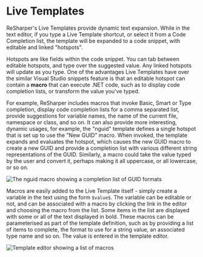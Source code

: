 ---
---

# Live Templates

ReSharper's Live Templates provide dynamic text expansion. While in the text editor, if you type a Live Template shortcut, or select it from a Code Completion list, the template will be expanded to a code snippet, with editable and linked "hotspots".

Hotspots are like fields within the code snippet. You can tab between editable hotspots, and type over the suggested value. Any linked hotspots will update as you type. One of the advantages Live Templates have over the similar Visual Studio snippets feature is that an editable hotspot can contain a **macro** that can execute .NET code, such as to display code completion lists, or transform the value you've typed.

For example, ReSharper includes macros that invoke Basic, Smart or Type completion, display code completion lists for a comma separated list, provide suggestions for variable names, the name of the current file, namespace or class, and so on. It can also provide more interesting, dynamic usages, for example, the "nguid" template defines a single hotspot that is set up to use the "New GUID" macro. When invoked, the template expands and evaluates the hotspot, which causes the new GUID macro to create a new GUID and provide a completion list with various different string representations of the GUID. Similarly, a macro could take the value typed by the user and convert it, perhaps making it all uppercase, or all lowercase, or so on.

![The nguid macro showing a completion list of GUID formats](nguid_macro.png)

Macros are easily added to the Live Template itself - simply create a variable in the text using the form `$value$`. The variable can be editable or not, and can be associated with a macro by clicking the link in the editor and choosing the macro from the list. Some items in the list are displayed with some or all of the text displayed in bold. These macros can be parameterised as part of the template definition, such as by providing a list of items to complete, the format to use for a string value, an associated type name and so on. The value is entered in the template editor.

![Template editor showing a list of macros](template_editor.png)


